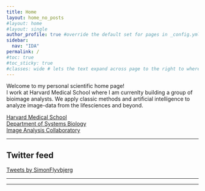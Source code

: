 ```yaml
---
title: Home
layout: home_no_posts
#layout: home
#layout: single
author_profile: true #override the default set for pages in _config.yml
sidebar:
  nav: "IDA"
permalink: /
#toc: true
#toc_sticky: true
#classes: wide # lets the text expand across page to the right to where the TOC would normally be
---
```

<!-- Global site tag (gtag.js) - Google Analytics -->
<script async src="https://www.googletagmanager.com/gtag/js?id=G-FM4NEJE2C0"></script>
<script>
  window.dataLayer = window.dataLayer || [];
  function gtag(){dataLayer.push(arguments);}
  gtag('js', new Date());

  gtag('config', 'G-FM4NEJE2C0');
</script>



Welcome to my personal scientific home page!  
I work at Harvard Medical School where I am currenlty building a group of bioimage analysts.
We apply classic methods and artificial intelligence to analyze image-data from the lifesciences and beyond. 

<!--
[ETH Zurich](https://ethz.ch/en.html) > 
[ScopeM](http://www.scopem.ethz.ch) >
[IDA](http://www.let-your-data-speak.com)
-->

[Harvard Medical School](https://hms.harvard.edu/)  
[Department of Systems Biology](https://sysbio.med.harvard.edu/)  
[Image Analysis Collaboratory](https://iac.hms.harvard.edu/)  


---

## Twitter feed

<a class="twitter-timeline" data-width="500" data-height="800" data-theme="light" href="https://twitter.com/SimonFlyvbjerg?ref_src=twsrc%5Etfw">Tweets by SimonFlyvbjerg</a> <script async src="https://platform.twitter.com/widgets.js" charset="utf-8"></script>

---


<!--
## Why the raccoon?
We chose the raccoon as logo for our group for three reasons

1. We like it --- it has a face
2. It is easy to threshold
3. It has abilities we strive to emulate: 
  - *"Raccoons are noted for their intelligence, with studies showing that they are able to remember the solution to tasks for at least three years"* [Wikipedia](https://en.wikipedia.org/wiki/Raccoon)
-->
---
